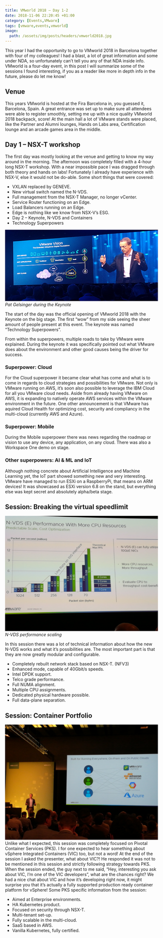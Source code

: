```yaml
---
title: VMworld 2018 – Day 1-2
date: 2018-11-06 22:20:45 +01:00
category: [Events,VMware]
tags: [vmware,events,vmworld]
image:
  path: /assets/img/posts/headers/vmworld2018.jpg
---
```


This year I had the opportunity to go to VMworld 2018 in Barcelona together with four of my colleagues! I had a blast, a lot of great information and some under NDA, so unfortunately can’t tell you any of that NDA inside info.
VMworld is a four-day event, in this post I will summarize some of the sessions I found interesting, if you as a reader like more in depth info in the future, please do let me know!

## Venue
This years VMworld is hosted at the Fira Barcelona in, you guessed it, Barcelona, Spain. A great entrance was set up to make sure all attendees were able to register smoothly, setting me up with a nice quality VMworld 2018 backpack, score!
At the main hall a lot of VMware stands were placed, like the Partner and Alumni lounges, Hands on Labs area, Certification lounge and an arcade games area in the middle.

## Day 1 – NSX-T workshop
The first day was mostly looking at the venue and getting to know my way around in the morning. The afternoon was completely filled with a 4-hour long NSX-T workshop.
With a near impossible pace I was dragged through both theory and hands on labs! Fortunately I already have experience with NSX-V, else it would not be do-able.
Some short things that were covered:

- VXLAN replaced by GENEVE.
- New virtual switch named the N-VDS.
- Full management from the NSX-T Manager, no longer vCenter.
- Service Router functioning on an Edge.
- Load Balancers running on an Edge.
- Edge is nothing like we know from NSX-V’s ESG.
- Day 2 – Keynote, N-VDS and Containers
- Technology Superpowers

![Pat Gelsinger](/assets/img/posts/vmworld-2018-day-1-2/VMworld-2018-Dag-2.jpg)
_Pat Gelsinger during the Keynote_

The start of the day was the official opening of VMworld 2018 with the Keynote on the big stage. The first “wow” from my side seeing the sheer amount of people present at this event. The keynote was named “Technology Superpowers”.

From within the superpowers, multiple roads to take by VMware were explained. During the keynote it was specifically pointed out what VMware does about the environment and other good causes being the driver for success.

### Superpower: Cloud
For the Cloud superpower it became clear what has come and what is to come in regards to cloud strategies and possibilities for VMware. Not only is VMware running on AWS, it’s soon also possible to leverage the IBM Cloud for all you VMware cloud needs.
Aside from already having VMware on AWS, it is expanding to natively operate AWS services within the VMware environment in the future.
One other announcement is that VMware has aquired Cloud Health for optimizing cost, security and compliancy in the multi-cloud (currently AWS and Azure).

### Superpower: Mobile
During the Mobile superpower there was news regarding the roadmap or vision to use any device, any application, on any cloud. There was also a Workspace One demo on stage.

### Other superpowers: AI & ML and IoT
Although nothing concrete about Artificial Intelligence and Machine Learning yet, the IoT part showed something new and very interesting. VMware have managed to run ESXi on a RaspberryPi, that means on ARM devices! It was showcased as ESXi version 6.8 on the stand, but everything else was kept secret and absolutely alpha/beta stage.

## Session: Breaking the virtual speedlimit
![N-VDS](/assets/img/posts/vmworld-2018-day-1-2/virtualspeedlimit-1024x768.jpg)
_N-VDS performance scaling_

In this session there was a lot of technical information about how the new N-VDS works and what it’s possibilities are. The most important part is that they are now greatly modular and configurable.

- Completely rebuilt network stack based on NSX-T. (NFV3)
- Enhanced mode, capable of 40Gbit/s speeds.
- Intel DPDK support.
- Telco grade performance.
- Full NUMA alignment.
- Multiple CPU assignments.
- Dedicated physical hardware possible.
- Full data-plane separation.

## Session: Container Portfolio
![Containers](/assets/img/posts/vmworld-2018-day-1-2/containerportfolio-1024x768.jpg)
Unlike what I expected, this session was completely focused on Pivotal Container Services (PKS). I for one expected to hear something about vSphere Integrated Containers (VIC) too, but not a word! At the end of the session I asked the presenter, what about VIC?! He responded it was not to be mentioned in this session and strictly following strategy towards PKS. When the session ended, the guy next to me said, “Hey, interesting you ask about VIC, I’m one of the VIC developers”, what are the chances right? We had a nice chat about VIC and how it’s developing right now, it might surprise you that it’s actually a fully supported production ready container platform for vSphere!
Some PKS specific information from the session:

- Aimed at Enterprise environments.
- HA Kubernetes product.
- Focused on security through NSX-T.
- Multi-tenant set-up.
- Fully scalable in the multi-cloud.
- SaaS based in AWS.
- Vanilla Kubernetes, fully certified.